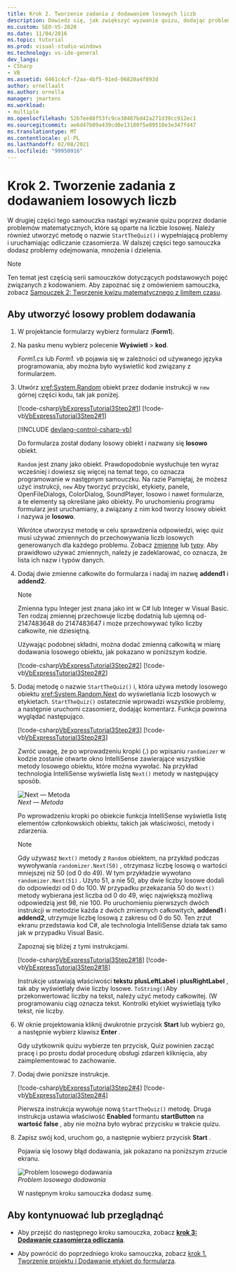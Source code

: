 ```yaml
---
title: Krok 2. Tworzenie zadania z dodawaniem losowych liczb
description: Dowiedz się, jak zwiększyć wyzwanie quizu, dodając problemy matematyczne, które są oparte na liczbie losowej.
ms.custom: SEO-VS-2020
ms.date: 11/04/2016
ms.topic: tutorial
ms.prod: visual-studio-windows
ms.technology: vs-ide-general
dev_langs:
- CSharp
- VB
ms.assetid: 6461c4cf-f2aa-4bf5-91ed-06820a4f893d
author: ornellaalt
ms.author: ornella
manager: jmartens
ms.workload:
- multiple
ms.openlocfilehash: 52b7ee88f53fc9ce30467bd42a271d39cc912ec1
ms.sourcegitcommit: ae6d47b09a439cd0e13180f5e89510e3e347fd47
ms.translationtype: MT
ms.contentlocale: pl-PL
ms.lasthandoff: 02/08/2021
ms.locfileid: "99950916"
---
```

# <a name="step-2-create-a-random-addition-problem"></a>Krok 2. Tworzenie zadania z dodawaniem losowych liczb

W drugiej części tego samouczka nastąpi wyzwanie quizu poprzez dodanie problemów matematycznych, które są oparte na liczbie losowej. Należy również utworzyć metodę o nazwie `StartTheQuiz()` i wypełniającą problemy i uruchamiając odliczanie czasomierza. W dalszej części tego samouczka dodasz problemy odejmowania, mnożenia i dzielenia.

> [!NOTE]
> Ten temat jest częścią serii samouczków dotyczących podstawowych pojęć związanych z kodowaniem. Aby zapoznać się z omówieniem samouczka, zobacz [Samouczek 2: Tworzenie kwizu matematycznego z limitem czasu](../ide/tutorial-2-create-a-timed-math-quiz.md).

## <a name="to-create-a-random-addition-problem"></a>Aby utworzyć losowy problem dodawania

1. W projektancie formularzy wybierz formularz (**Form1**).

2. Na pasku menu wybierz polecenie **Wyświetl**  >  **kod**.

     *Form1.cs* lub *Form1. vb* pojawia się w zależności od używanego języka programowania, aby można było wyświetlić kod związany z formularzem.

3. Utwórz <xref:System.Random> obiekt przez dodanie instrukcji w `new` górnej części kodu, tak jak poniżej.

     [!code-csharp[VbExpressTutorial3Step2#1](../ide/codesnippet/CSharp/step-2-create-a-random-addition-problem_1.cs)]
     [!code-vb[VbExpressTutorial3Step2#1](../ide/codesnippet/VisualBasic/step-2-create-a-random-addition-problem_1.vb)]

     [!INCLUDE [devlang-control-csharp-vb](./includes/devlang-control-csharp-vb.md)]

     Do formularza został dodany losowy obiekt i nazwany się **losowo** obiekt.

     `Random` jest znany jako obiekt. Prawdopodobnie wysłuchuje ten wyraz wcześniej i dowiesz się więcej na temat tego, co oznacza programowanie w następnym samouczku. Na razie Pamiętaj, że możesz użyć instrukcji, `new` Aby tworzyć przyciski, etykiety, panele, OpenFileDialogs, ColorDialog, SoundPlayer, losowo i nawet formularze, a te elementy są określane jako obiekty. Po uruchomieniu programu formularz jest uruchamiany, a związany z nim kod tworzy losowy obiekt i nazywa je **losowo**.

     Wkrótce utworzysz metodę w celu sprawdzenia odpowiedzi, więc quiz musi używać zmiennych do przechowywania liczb losowych generowanych dla każdego problemu. Zobacz [zmienne](/dotnet/visual-basic/programming-guide/language-features/variables/index) lub [typy](/dotnet/csharp/programming-guide/types/index). Aby prawidłowo używać zmiennych, należy je zadeklarować, co oznacza, że lista ich nazw i typów danych.

4. Dodaj dwie zmienne całkowite do formularza i nadaj im nazwę **addend1** i **addend2**.

    > [!NOTE]
    > Zmienna typu Integer jest znana jako int w C# lub Integer w Visual Basic. Ten rodzaj zmiennej przechowuje liczbę dodatnią lub ujemną od-2147483648 do 2147483647 i może przechowywać tylko liczby całkowite, nie dziesiętną.

     Używając podobnej składni, można dodać zmienną całkowitą w miarę dodawania losowego obiektu, jak pokazano w poniższym kodzie.

     [!code-csharp[VbExpressTutorial3Step2#2](../ide/codesnippet/CSharp/step-2-create-a-random-addition-problem_2.cs)]
     [!code-vb[VbExpressTutorial3Step2#2](../ide/codesnippet/VisualBasic/step-2-create-a-random-addition-problem_2.vb)]

5. Dodaj metodę o nazwie `StartTheQuiz()` i, która używa metody losowego obiektu <xref:System.Random.Next> do wyświetlania liczb losowych w etykietach. `StartTheQuiz()` ostatecznie wprowadzi wszystkie problemy, a następnie uruchomi czasomierz, dodając komentarz. Funkcja powinna wyglądać następująco.

     [!code-csharp[VbExpressTutorial3Step2#3](../ide/codesnippet/CSharp/step-2-create-a-random-addition-problem_3.cs)]
     [!code-vb[VbExpressTutorial3Step2#3](../ide/codesnippet/VisualBasic/step-2-create-a-random-addition-problem_3.vb)]

     Zwróć uwagę, że po wprowadzeniu kropki (.) po wpisaniu `randomizer` w kodzie zostanie otwarte okno IntelliSense zawierające wszystkie metody losowego obiektu, które można wywołać. Na przykład technologia IntelliSense wyświetla listę `Next()` metody w następujący sposób.

     ![Next — Metoda](../ide/media/express_randomwhite.png)<br/>
*Next — Metoda*

     Po wprowadzeniu kropki po obiekcie funkcja IntelliSense wyświetla listę elementów członkowskich obiektu, takich jak właściwości, metody i zdarzenia.

    > [!NOTE]
    > Gdy używasz `Next()` metody z `Random` obiektem, na przykład podczas wywoływania `randomizer.Next(50)` , otrzymasz liczbę losową o wartości mniejszej niż 50 (od 0 do 49). W tym przykładzie wywołano `randomizer.Next(51)` . Użyto 51, a nie 50, aby dwie liczby losowe dodali do odpowiedzi od 0 do 100. W przypadku przekazania 50 do `Next()` metody wybierana jest liczba od 0 do 49, więc największą możliwą odpowiedzią jest 98, nie 100. Po uruchomieniu pierwszych dwóch instrukcji w metodzie każda z dwóch zmiennych całkowitych, **addend1** i **addend2**, utrzymuje liczbę losową z zakresu od 0 do 50. Ten zrzut ekranu przedstawia kod C#, ale technologia IntelliSense działa tak samo jak w przypadku Visual Basic.

     Zapoznaj się bliżej z tymi instrukcjami.

     [!code-csharp[VbExpressTutorial3Step2#18](../ide/codesnippet/CSharp/step-2-create-a-random-addition-problem_4.cs)]
     [!code-vb[VbExpressTutorial3Step2#18](../ide/codesnippet/VisualBasic/step-2-create-a-random-addition-problem_4.vb)]

     Instrukcje ustawiają właściwości **tekstu** **plusLeftLabel** i **plusRightLabel** , tak aby wyświetlały dwie liczby losowe. `ToString()`Aby przekonwertować liczby na tekst, należy użyć metody całkowitej. (W programowaniu ciąg oznacza tekst. Kontrolki etykiet wyświetlają tylko tekst, nie liczby.

6. W oknie projektowania kliknij dwukrotnie przycisk **Start** lub wybierz go, a następnie wybierz klawisz **Enter** .

     Gdy użytkownik quizu wybierze ten przycisk, Quiz powinien zacząć pracę i po prostu dodał procedurę obsługi zdarzeń kliknięcia, aby zaimplementować to zachowanie.

7. Dodaj dwie poniższe instrukcje.

     [!code-csharp[VbExpressTutorial3Step2#4](../ide/codesnippet/CSharp/step-2-create-a-random-addition-problem_5.cs)]
     [!code-vb[VbExpressTutorial3Step2#4](../ide/codesnippet/VisualBasic/step-2-create-a-random-addition-problem_5.vb)]

     Pierwsza instrukcja wywołuje nową `StartTheQuiz()` metodę. Druga instrukcja ustawia właściwość **Enabled** formantu **startButton** na **wartość false** , aby nie można było wybrać przycisku w trakcie quizu.

8. Zapisz swój kod, uruchom go, a następnie wybierz przycisk **Start** .

     Pojawia się losowy błąd dodawania, jak pokazano na poniższym zrzucie ekranu.

     ![Problem losowego dodawania](../ide/media/express_additionproblem.png)<br/>
*Problem losowego dodawania*

     W następnym kroku samouczka dodasz sumę.

## <a name="to-continue-or-review"></a>Aby kontynuować lub przeglądnąć

- Aby przejść do następnego kroku samouczka, zobacz **[krok 3: Dodawanie czasomierza odliczania](../ide/step-3-add-a-countdown-timer.md)**.

- Aby powrócić do poprzedniego kroku samouczka, zobacz [krok 1. Tworzenie projektu i Dodawanie etykiet do formularza](../ide/step-1-create-a-project-and-add-labels-to-your-form.md).
